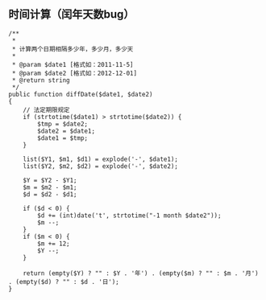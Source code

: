 ## 时间计算（闰年天数bug）

	/**
	 *
	 * 计算两个日期相隔多少年，多少月，多少天
	 *
	 * @param $date1 [格式如：2011-11-5]
	 * @param $date2 [格式如：2012-12-01]
	 * @return string
	 */
	public function diffDate($date1, $date2)
	{
	    // 法定期限规定
	    if (strtotime($date1) > strtotime($date2)) {
	        $tmp = $date2;
	        $date2 = $date1;
	        $date1 = $tmp;
	    }
	
	    list($Y1, $m1, $d1) = explode('-', $date1);
	    list($Y2, $m2, $d2) = explode('-', $date2);
	
	    $Y = $Y2 - $Y1;
	    $m = $m2 - $m1;
	    $d = $d2 - $d1;
	
	    if ($d < 0) {
	        $d += (int)date('t', strtotime("-1 month $date2"));
	        $m --;
	    }
	    if ($m < 0) {
	        $m += 12;
	        $Y --;
	    }
	
	    return (empty($Y) ? "" : $Y . '年') . (empty($m) ? "" : $m . '月') . (empty($d) ? "" : $d . '日');
	}